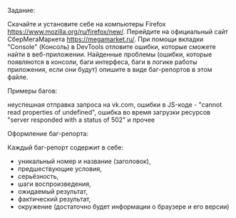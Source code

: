Задание:

Скачайте и установите себе на компьютеры Firefox https://www.mozilla.org/ru/firefox/new/. Перейдите на официальный сайт СберМегаМаркета https://megamarket.ru/. При помощи вкладки "Console" (Консоль) в DevTools отловите ошибки, которые сможете найти в веб-приложении. Найденные проблемы (ошибки, которые появляются в консоли, баги интерфеса, баги в логике работы приложения, если они будут) опишите в виде баг-репортов в этом файле. 

Примеры багов:

неуспешная отправка запроса на vk.com, ошибки в JS-коде -
"cannot read properties of undefined", ошибка во время загрузки ресурсов "server responded with
a status of 502" и прочее

Оформление баг-репорта:

Каждый баг-репорт содержит в себе: 
- уникальный номер и название (заголовок),
- предшествующие условия, 
- серьёзность, 
- шаги воспроизведения, 
- ожидаемый результат, 
- фактический результат, 
- окружение (достаточно будет информации о браузере и его версии)